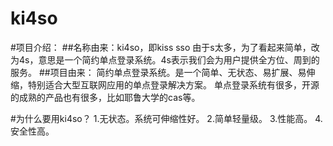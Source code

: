 ki4so
=====

#项目介绍：
##名称由来：ki4so，即kiss sso 由于s太多，为了看起来简单，改为4s，意思是一个简约单点登录系统。4s表示我们会为用户提供全方位、周到的服务。
##项目由来：
简约单点登录系统。是一个简单、无状态、易扩展、易伸缩，特别适合大型互联网应用的单点登录解决方案。
单点登录系统有很多，开源的成熟的产品也有很多，比如耶鲁大学的cas等。

#为什么要用ki4so？
1.无状态。系统可伸缩性好。
2.简单轻量级。
3.性能高。
4.安全性高。
